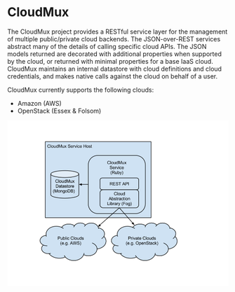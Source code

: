 CloudMux
========

The CloudMux project provides a RESTful service layer for the management of multiple public/private cloud backends. The JSON-over-REST services abstract many of the details of calling specific cloud APIs. The JSON models returned are decorated with additional properties when supported by the cloud, or returned with minimal properties for a base IaaS cloud. CloudMux maintains an internal datastore with cloud definitions and cloud credentials, and makes native calls against the cloud on behalf of a user.

CloudMux currently supports the following clouds:

* Amazon (AWS)
* OpenStack (Essex & Folsom)

<!--- You can explore the REST API at the [API Doc browser](/docs/). -->

![CloudMux Architecture](/docs/CloudMuxArchitecture.png "CloudMux Architecture")


